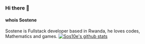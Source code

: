 ### Hi there 👋

<!--
**sos10e/sos10e** is a ✨ _special_ ✨ repository because its `README.md` (this file) appears on your GitHub profile.

Here are some ideas to get you started:

- 🔭 I’m currently working on ...
- 🌱 I’m currently learning ...
- 👯 I’m looking to collaborate on ...
- 🤔 I’m looking for help with ...
- 💬 Ask me about ...
- 📫 How to reach me: ...
- 😄 Pronouns: ...
- ⚡ Fun fact: ...
-->
#### whois Sostene
Sostene is Fullstack developer based in Rwanda, he loves codes, Mathematics and games.
[![Sos10e's github stats](https://github-readme-stats.vercel.app/api?username=sos10e)](https://github.com/sos10e/github-readme-stats)
